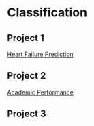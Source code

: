 # Classification

## Project 1
[Heart Failure Prediction](Heart-Failure-Prediction/heart_failure_analysis.ipynb)

## Project 2
[Academic Performance](Students-Academic-Performance/academic_performance.ipynb)

## Project 3
